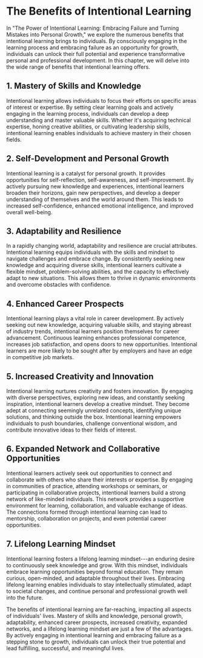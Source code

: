 The Benefits of Intentional Learning
=============================================

In "The Power of Intentional Learning: Embracing Failure and Turning Mistakes into Personal Growth," we explore the numerous benefits that intentional learning brings to individuals. By consciously engaging in the learning process and embracing failure as an opportunity for growth, individuals can unlock their full potential and experience transformative personal and professional development. In this chapter, we will delve into the wide range of benefits that intentional learning offers.

1\. Mastery of Skills and Knowledge
----------------------------------

Intentional learning allows individuals to focus their efforts on specific areas of interest or expertise. By setting clear learning goals and actively engaging in the learning process, individuals can develop a deep understanding and master valuable skills. Whether it's acquiring technical expertise, honing creative abilities, or cultivating leadership skills, intentional learning enables individuals to achieve mastery in their chosen fields.

2\. Self-Development and Personal Growth
---------------------------------------

Intentional learning is a catalyst for personal growth. It provides opportunities for self-reflection, self-awareness, and self-improvement. By actively pursuing new knowledge and experiences, intentional learners broaden their horizons, gain new perspectives, and develop a deeper understanding of themselves and the world around them. This leads to increased self-confidence, enhanced emotional intelligence, and improved overall well-being.

3\. Adaptability and Resilience
------------------------------

In a rapidly changing world, adaptability and resilience are crucial attributes. Intentional learning equips individuals with the skills and mindset to navigate challenges and embrace change. By consistently seeking new knowledge and acquiring diverse skills, intentional learners cultivate a flexible mindset, problem-solving abilities, and the capacity to effectively adapt to new situations. This allows them to thrive in dynamic environments and overcome obstacles with confidence.

4\. Enhanced Career Prospects
----------------------------

Intentional learning plays a vital role in career development. By actively seeking out new knowledge, acquiring valuable skills, and staying abreast of industry trends, intentional learners position themselves for career advancement. Continuous learning enhances professional competence, increases job satisfaction, and opens doors to new opportunities. Intentional learners are more likely to be sought after by employers and have an edge in competitive job markets.

5\. Increased Creativity and Innovation
--------------------------------------

Intentional learning nurtures creativity and fosters innovation. By engaging with diverse perspectives, exploring new ideas, and constantly seeking inspiration, intentional learners develop a creative mindset. They become adept at connecting seemingly unrelated concepts, identifying unique solutions, and thinking outside the box. Intentional learning empowers individuals to push boundaries, challenge conventional wisdom, and contribute innovative ideas to their fields of interest.

6\. Expanded Network and Collaborative Opportunities
---------------------------------------------------

Intentional learners actively seek out opportunities to connect and collaborate with others who share their interests or expertise. By engaging in communities of practice, attending workshops or seminars, or participating in collaborative projects, intentional learners build a strong network of like-minded individuals. This network provides a supportive environment for learning, collaboration, and valuable exchange of ideas. The connections formed through intentional learning can lead to mentorship, collaboration on projects, and even potential career opportunities.

7\. Lifelong Learning Mindset
----------------------------

Intentional learning fosters a lifelong learning mindset---an enduring desire to continuously seek knowledge and grow. With this mindset, individuals embrace learning opportunities beyond formal education. They remain curious, open-minded, and adaptable throughout their lives. Embracing lifelong learning enables individuals to stay intellectually stimulated, adapt to societal changes, and continue personal and professional growth well into the future.

The benefits of intentional learning are far-reaching, impacting all aspects of individuals' lives. Mastery of skills and knowledge, personal growth, adaptability, enhanced career prospects, increased creativity, expanded networks, and a lifelong learning mindset are just a few of the advantages. By actively engaging in intentional learning and embracing failure as a stepping stone to growth, individuals can unlock their true potential and lead fulfilling, successful, and meaningful lives.
